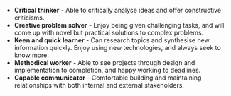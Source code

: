 - **Critical thinker** - Able to critically analyse ideas and offer constructive criticisms.
- **Creative problem solver** - Enjoy being given challenging tasks, and will come up with novel but practical solutions to complex problems.
- **Keen and quick learner** - Can research topics and synthesise new information quickly. Enjoy using new technologies, and always seek to know more.
- **Methodical worker** - Able to see projects through design and implementation to completion, and happy working to deadlines.
- **Capable communicator** - Comfortable building and maintaining relationships with both internal and external stakeholders.
